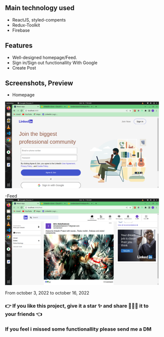 ## Main technology used 


- ReactJS, styled-compents
- Redux-Toolkit
- Firebase


## Features
- Well-designed homepage/Feed.
- Sign in/Sign out functionallity With Google
- Create Post 


## Screenshots, Preview

- Homepage 

![screenshot homepage](/assets/homepage.png)

-Feed 
![screenshot feed](/assets/feed.png)



From october 3, 2022 to october 16, 2022

### 👉 If you like this project, give it a star ✨ and share 👨🏻‍💻 it to your friends 👈

### If you feel i missed some functionallity please send me a DM
